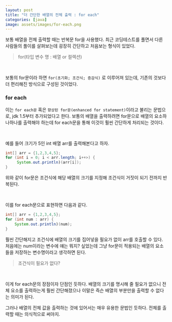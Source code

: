 ```yaml
---
layout: post
title: "더 간단한 배열의 전체 출력 : for each"
categories: [java]
image: assets/images/for-each.png
---
```


보통 배열을 전체 출력할 때는 반복문 for을 사용했다. 최근 코딩테스트를 풀면서 다른 사람들의 풀이를 살펴보는데 굉장히 간단하고 처음보는 형식이 있었다.
<br>

> for(타입 변수 명 : 배열 or 컬렉션)

<br>

보통의 for문이라 하면 `for(초기화; 조건식; 증감식)` 로 이루어져 있는데, 기존의 것보다 더 편리해진 방식으로 구성된 것이었다.

### for each

이는 `for each문` 혹은 `향상된 for문(enhanced for statement)`이라고 불리는 문법으로, jdk 1.5부터 추가되었다고 한다.
보통의 배열을 출력하려면 for문으로 배열의 요소하나하나를 출력해야 하는데 for each문을 통해 이것이 훨씬 간단하게 처리되는 것이다.

<br>

예를 들어 크기가 5인 int 배열 arr를 출력해본다고 하자.

```java
int[] arr = {1,2,3,4,5};
for (int i = 0; i < arr.length; i++>) {
     System.out.println)(arr[i]);
}
```

위와 같이 for문은 조건식에 해당 배열의 크기를 지정해 조건식이 거짓이 되기 전까지 반복된다.

<br>

이를 for each문으로 표현하면 다음과 같다.

```java
int[] arr = {1,2,3,4,5};
for (int num : arr) {
    System.out.println)(num);
}
```

훨씬 간단해지고 조건식에 배열의 크기를 집어넣을 필요가 없이 arr를 호출할 수 있다. 처음에는 num이라는 변수에 얘는 뭐지? 싶었는데 그냥 for문이 적용되는 배열의 요소들을 저장하는 변수명이라고 생각하면 된다.
<br>

> 조건식이 필요가 없다?

<br>

이게 for each문의 장점이자 단점인 듯하다. 배열의 크기를 명시해 줄 필요가 없으니 전체 요소를 출력하는게 훨씬 간단해졌으나 이말은 즉슨 배열의 부분만을 출력할 수 없다는 의미가 된다.

그러나 배열의 전체 값을 출력하는 것에 있어서는 매우 유용한 문법인 듯하다. 전체를 출력할 때는 의식적으로 써야지.
